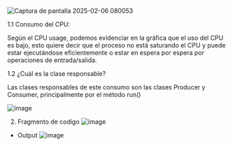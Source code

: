 ![Captura de pantalla 2025-02-06 080053](https://github.com/user-attachments/assets/23072db3-c043-4c3b-ad1d-1f74dc24b313)

1.1 Consumo del CPU:

Según el CPU usage, podemos evidenciar en la gráfica que el uso del CPU es bajo, esto quiere decir que el proceso no está saturando el CPU y puede estar ejecutándose eficientemente o estar en espera por espera por operaciones de entrada/salida.

1.2 ¿Cuál es la clase responsable?

Las clases responsables de este consumo son las clases Producer y Consumer, principalmente por el método run() 

![image](https://github.com/user-attachments/assets/97d87b3e-6549-4963-a4d2-004e147618e1)

2. Fragmento de codigo
![image](https://github.com/user-attachments/assets/af6d5724-7311-4d2e-b366-01f37950d608)
- Output
![image](https://github.com/user-attachments/assets/50b85b4c-2d55-4a26-af86-2763c056f7d4)



